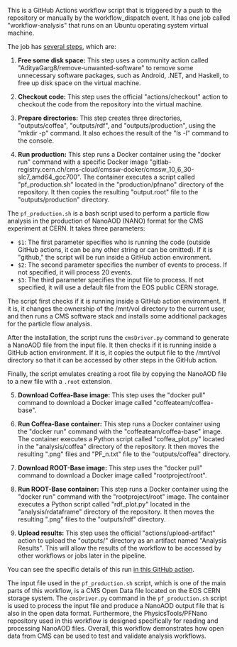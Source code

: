 This is a GitHub Actions workflow script that is triggered by a push to the repository or manually by the workflow_dispatch event. It has one job called "workflow-analysis" that runs on an Ubuntu operating system virtual machine.

The job has [several steps](https://github.com/cms-dpoa/cat-hackathon/actions/runs/4696773739/jobs/8327157486), which are:

1.  **Free some disk space:** This step uses a community action called "AdityaGarg8/remove-unwanted-software" to remove some unnecessary software packages, such as Android, .NET, and Haskell, to free up disk space on the virtual machine.
    
2.  **Checkout code:** This step uses the official "actions/checkout" action to checkout the code from the repository into the virtual machine.
    
3.  **Prepare directories:** This step creates three directories, "outputs/coffea", "outputs/rdf", and "outputs/production", using the "mkdir -p" command. It also echoes the result of the "ls -l" command to the console.
    
4.  **Run production:** This step runs a Docker container using the "docker run" command with a specific Docker image "gitlab-registry.cern.ch/cms-cloud/cmssw-docker/cmssw_10_6_30-slc7_amd64_gcc700". The container executes a script called "pf_production.sh" located in the "production/pfnano" directory of the repository. It then copies the resulting "output.root" file to the "outputs/production" directory.
    
The `pf_production.sh` is a bash script used to perform a particle flow analysis in the production of NanoAOD (NANO) format for the CMS experiment at CERN. It takes three parameters:

-   `$1`: The first parameter specifies who is running the code (outside GitHub actions, it can be any other string or can be omitted). If it is "github," the script will be run inside a GitHub action environment.
-   `$2`: The second parameter specifies the number of events to process. If not specified, it will process 20 events.
-   `$3`: The third parameter specifies the input file to process. If not specified, it will use a default file from the EOS public CERN storage.

The script first checks if it is running inside a GitHub action environment. If it is, it changes the ownership of the /mnt/vol directory to the current user, and then runs a CMS software stack and installs some additional packages for the particle flow analysis.

After the installation, the script runs the `cmsDriver.py` command to generate a NanoAOD file from the input file. It then checks if it is running inside a GitHub action environment. If it is, it copies the output file to the /mnt/vol directory so that it can be accessed by other steps in the GitHub action.

Finally, the script emulates creating a root file by copying the NanoAOD file to a new file with a `.root` extension.
    
5.  **Download Coffea-Base image:** This step uses the "docker pull" command to download a Docker image called "coffeateam/coffea-base".
    
6.  **Run Coffea-Base container:** This step runs a Docker container using the "docker run" command with the "coffeateam/coffea-base" image. The container executes a Python script called "coffea_plot.py" located in the "analysis/coffea" directory of the repository. It then moves the resulting ".png" files and "PF_n.txt" file to the "outputs/coffea" directory.
    
7.  **Download ROOT-Base image:** This step uses the "docker pull" command to download a Docker image called "rootproject/root".
    
8.  **Run ROOT-Base container:** This step runs a Docker container using the "docker run" command with the "rootproject/root" image. The container executes a Python script called "rdf_plot.py" located in the "analysis/rdataframe" directory of the repository. It then moves the resulting ".png" files to the "outputs/rdf" directory.
    
9.  **Upload results:** This step uses the official "actions/upload-artifact" action to upload the "outputs/" directory as an artifact named "Analysis Results". This will allow the results of the workflow to be accessed by other workflows or jobs later in the pipeline.

You can see the specific details of this run [in this GitHub action](https://github.com/cms-dpoa/cat-hackathon/actions/runs/4696773739).

The input file used in the `pf_production.sh` script, which is one of the main parts of this workflow, is a CMS Open Data file located on the EOS CERN storage system. The `cmsDriver.py` command in the `pf_production.sh` script is used to process the input file and produce a NanoAOD output file that is also in the open data format. Furthermore, the PhysicsTools/PFNano repository used in this workflow is designed specifically for reading and processing NanoAOD files. Overall, this workflow demonstrates how open data from CMS can be used to test and validate analysis workflows.
